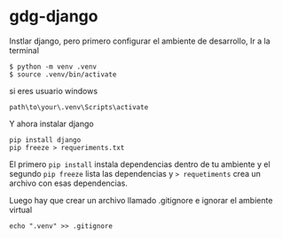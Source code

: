 # gdg-django

Instlar django, pero primero configurar el ambiente de desarrollo, Ir a la terminal

```
$ python -m venv .venv
$ source .venv/bin/activate
```

si eres usuario windows 
```
path\to\your\.venv\Scripts\activate
```

Y ahora instalar django

```
pip install django
pip freeze > requeriments.txt
```

El primero `pip install` instala dependencias dentro de tu ambiente y el segundo `pip freeze` lista las dependencias y `> requetiments` crea un archivo con esas dependencias.

Luego hay que crear un archivo llamado .gitignore e ignorar el ambiente virtual

```
echo ".venv" >> .gitignore
```
